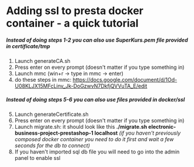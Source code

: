 # Adding ssl to presta docker container - a quick tutorial
##### Instead of doing steps 1-2 you can also use SuperKurs.pem file provided in certificate/tmp
1. Launch generateCA.sh
2. Press enter on every prompt (doesn't matter if you type something in)
3. Launch mmc (win+r -> type in mmc -> enter)
4. do these steps in mmc: https://docs.google.com/document/d/1Od-U08KLJX15MFcLinv_Jk-DoGzwvN7DkfjQVVuTA_E/edit
##### Instead of doing steps 5-6 you can also use files provided in docker/ssl 
5. Launch generateCertificate.sh
6. Press enter on every prompt (doesn't matter if you type something in)
7. Launch migrate.sh: it should look like this **./migrate.sh electronic-business-project-prestashop-1 localhost**  _(if you haven't previously composed docker container you need to do it first and wait a few seconds for the db to connect)_
8. If you haven't imported sql db file you will need to go into the admin panel to enable ssl